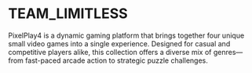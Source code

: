 # TEAM_LIMITLESS
PixelPlay4 is a dynamic gaming platform that brings together four unique small video games into a single experience. Designed for casual and competitive players alike, this collection offers a diverse mix of genres—from fast-paced arcade action to strategic puzzle challenges.
